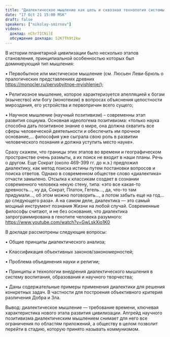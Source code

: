 ```yaml
---
title: "Диалектическое мышление как цель и сквозная технология системы воспитания, образования и последующего творчества"
date: "17 Oct 21 15:00 MSK"
draft: false
speakers: ["nikolay-smirnov"]
videos:
  доклад: nChr7ICNilE
  обсуждение доклада: S2K7Th9t2kw
---
```


В истории планетарной цивилизации было несколько этапов становления, принципиальной особенностью которых был доминирующий тип мышления: 

•	Первобытное или мистическое мышление (см. Люсьен Леви-Брюль о пралогических представлениях древних https://monocler.ru/pervobyitnoe-myishlenie/);

•	Религиозное мышление, которое характеризуется апелляцией к богам (язычество) или богу (монотеизм) в вопросах объяснения целостности мироздания, его устройства и первопричин всего сущего;

•	Научное мышление (научный позитивизм) – современны этап развития социума. Основная идеологема позитивизма: «только наука способна дать позитивное знание о мире, она должна охватить все сферы человеческой деятельности и обеспечить им прочное основание,… философия уже сыграла свою роль в развитии человеческого познания и должна уступить место науке».

Сразу скажем, что границы этих этапов во времени и географическом пространстве очень размыты, а их поиск не входит в наши планы. Речь о другом. Еще Сократ (около 469-399 гг. до н.э.) предложил диалектику, как метод поиска истины путем постановки вопросов и поиска ответов. Однако в современном обществе слово «диалектика» отчасти замылено. Отсылка к классикам создает в сознании современного человека некую стену, типа: «это все какая-то древность…, ну да, Сократ, Платон, Гегель…, да, что-то там придумали…, об этом можно поговорить…, а потом забыть еще на год… до следующего раза». А на самом деле, диалектика — это самый мощный инструмент познания Жизни на любой случай. Современные философы считают, и не без основания, что диалектика запрограммирована в генотипе человека разумного: https://www.youtube.com/watch?v=GwLskXio1K0

В докладе рассмотрены следующие вопросы:

•	Общие принципы диалектического анализа;

•	Классификация объективных законов/закономерностей;

•	Проблема объединения науки и религии;

•	Принципы и технологии внедрения диалектического мышления в систему воспитания, образования и научного творчества;

•	Даны содержательные примеры применения диалектики для решения конкретных задач. В частности для построения объективного критерия различения Добра и Зла.

Вывод: диалектическое мышление — требование времени, ключевая характеристика нового этапа развития цивилизации. Апгрейд научного позитивизма диалектическим мышлением снимает для него все ограничения по областям приложений, а обществу в целом позволит перейти в стадию, которую принято называть коммунизмом.
